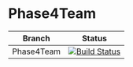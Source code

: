 # Phase4Team

| Branch        | Status       |
| ------------- |:-------------:|
| Phase4Team | [![Build Status](http://192.168.62.136:8080/buildStatus/icon?job=firstProject)](http://192.168.62.136:8080/job/firstProject) |
